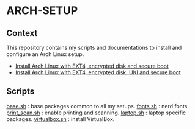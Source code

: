 # ARCH-SETUP 

## Context
This repository contains my scripts and documentations to install and configure an Arch Linux setup.

- [Install Arch Linux with EXT4, encrypted disk and secure boot](./docs/arch_setup_encryped_secureboot.md)
- [Install Arch Linux with EXT4, encrypted disk, UKI and secure boot](./docs/arch_setup_encryped_UKI_secureboot.md)


## Scripts

[base.sh](./scripts/install-base.sh) : base packages common to all my setups.
[fonts.sh](./scripts/install-fonts.sh) : nerd fonts.
[print_scan.sh](./scripts/print_scan.sh) : enable printing and scanning.
[laptop.sh](./scripts/laptop.sh) : laptop specific packages.
[virtualbox.sh](./scripts/virtualbox.sh) : install VirtualBox.


